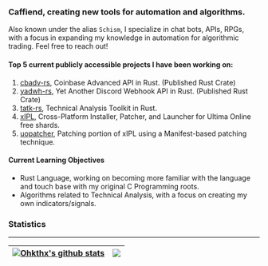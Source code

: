 ### Caffiend, creating new tools for automation and algorithms.

Also known under the alias `Schism`, I specialize in chat bots, APIs, RPGs, with a focus in expanding my knowledge in automation for algorithmic trading. Feel free to reach out! 

#### Top 5 current publicly accessible projects I have been working on:
1. [cbadv-rs](https://github.com/Ohkthx/cbadv-rs), Coinbase Advanced API in Rust. (Published Rust Crate)
2. [yadwh-rs](https://github.com/Ohkthx/yadwh-rs), Yet Another Discord Webhook API in Rust. (Published Rust Crate)
3. [tatk-rs](https://github.com/Ohkthx/tatk-rs), Technical Analysis Toolkit in Rust.
4. [xIPL](https://github.com/Ohkthx/xIPL), Cross-Platform Installer, Patcher, and Launcher for Ultima Online free shards.
5. [uopatcher](https://github.com/Ohkthx/uopatcher), Patching portion of xIPL using a Manifest-based patching technique.

#### Current Learning Objectives

- Rust Language, working on becoming more familiar with the language and touch base with my original C Programming roots.
- Algorithms related to Technical Analysis, with a focus on creating my own indicators/signals.

### Statistics
---

| <a href="https://github.com/anuraghazra/github-readme-stats"><img align="center" src="https://github-readme-stats.vercel.app/api?username=ohkthx&show_icons=true&count_private=true&theme=transparent&hide_border=true" alt="Ohkthx's github stats" /></a> | <a href="https://github.com/anuraghazra/github-readme-stats"><img align="center" src="https://github-readme-stats.vercel.app/api/top-langs/?username=ohkthx&langs_count=8&layout=compact&theme=transparent&hide_border=true" /></a> |
| ------------- | ------------- |
